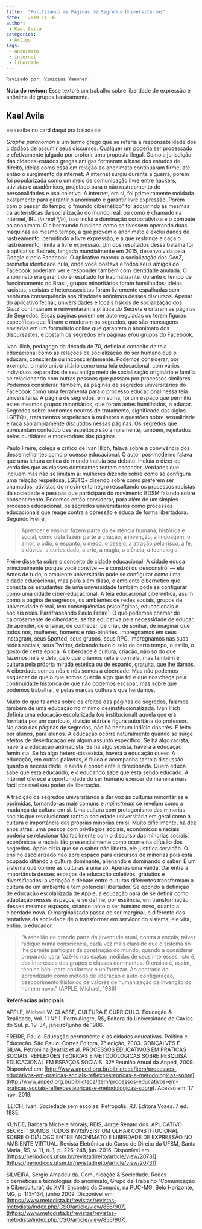 ```yaml
---
title:  "Politizando as Páginas de Segredos Universitários"
date:   2019-11-16
author:
 - Kael Avila
categories:
 - Artigo
tags:
 - anonimato
 - internet
 - liberdade
---
```


```
Revisado por: Vinicius Yaunner
```

**Nota do revisor:** Esse texto é um trabalho sobre liberdade de expressão e anônima de grupos basicamente.

## Kael Avila

===exibe no card daqui pra baixo===

*Graphé paranomon* é um termo grego que se referia à responsabilidade dos cidadãos de assumir seus discursos. Qualquer um poderia ser processado e efetivamente julgado por proferir uma proposta ilegal. Como a jurisdição das cidades-estados gregas antigas formaram a base dos estudos de direito, ideias como essa em relação ao anonimato continuaram firme, até então o surgimento da internet. A internet surgiu durante a guerra, porém foi popularizada como um meio de comunicação livre entre hackers, ativistas e acadêmicos, projetado para o não rastreamento de personalidades e uso coletivo. A internet, em si, foi primeiramente moldada exatamente para garantir o anonimato e garantir livre expressão. Porém com o passar do tempo, o “mundo cibernético” foi adquirindo as mesmas características da socialização do mundo real, ou como é chamado na internet, IRL (*in real life*), isso inclui a dominação corporativista e o combate ao anonimato. O cibermundo funciona como se tivessem operando duas máquinas ao mesmo tempo, a que provém o anonimato e exclui dados de rastreamento, permitindo a livre expressão, e a que restringe e caça o rastreamento, limita a livre expressão. Um dos resultados dessa batalha foi o aplicativo Secrets, lançado mundialmente em 2015, desenvolvida pela Google e pelo Facebook. O aplicativo marcou a socialização dos *GenZ*, prometia identidade nula, onde você postava e todos seus amigos do Facebook poderiam ver e responder também com identidade anulada. O anonimato era garantido e resultado foi traumatizante, durante o tempo de funcionamento no Brasil, grupos minoritários foram humilhados; ideias racistas, sexistas e heterossexistas foram livremente espalhadas sem nenhuma consequência aos ditadores anônimos desses discursos. Apesar do aplicativo fechar, universidades e locais físicos de socialização dos *GenZ* continuaram e reinventaram a prática do Secrets e criaram as páginas de Segredos. Essas páginas podem ser autorreguladas ou terem figuras específicas que filtram e moderam os segredos, que são mensagens enviadas em um formulário online que garantem o anonimato dos discursastes, e postam os segredos em páginas e/ou grupos do Facebook.

Ivan Illich, pedagogo da década de 70, definia o conceito de teia educacional como as relações de socialização do ser humano que o educam, consciente ou inconscientemente. Podemos considerar, por exemplo, o meio universitário como uma teia educacional, com vários indivíduos separados de seu antigo meio de socialização originário e família se relacionando com outras pessoas que passam por processos similares. Podemos considerar, também, as páginas de segredos universitários do Facebook como uma ferramenta para o processo educacional nessa teia universitária. A página de segredos, em suma, foi um espaço que permitiu estes mesmos grupos minoritários, que foram antes humilhados, a educar. Segredos sobre pronomes neutros de tratamento, significado das siglas LGBTQ+, tratamentos respeitosos à mulheres e questões sobre sexualidade e raça são amplamente discutidos nessas páginas. Os segredos que apresentam conteúdo desrespeitoso são amplamente, também, rejeitados pelos curtidores e moderadoes das páginas.

Paulo Freire, colega e crítico de Ivan Illich, falava sobre a convivência dos dessemelhantes como processo educacional. O autor pós-moderno falava que uma leitura crítica do mundo incluía seu debate. Incluía o dizer de verdades que as classes dominantes tentam esconder. Verdades que incluem mas não se limitam à: mulheres dizendo sobre como se configura uma relação respeitosa; LGBTQ+ dizendo sobre como preferem ser chamados; ativistas do movimento negro ressaltando os processos racistas da sociedade e pessoas que participam do movimento BDSM falando sobre consentimento. Podemos então considerar, para além de um simples processo educacional, os segredos universitários como processos educacionais que reage contra a opressão e educa de forma libertadora. Segundo Freire:

>Aprender e ensinar fazem parte da existência humana, histórica e social, como dela fazem parte a criação, a invenção, a linguagem, o amor, o ódio, o espanto, o medo, o desejo, a atração pelo risco, a fé, a dúvida, a curiosidade, a arte, a magia, a ciência, a tecnologia.

Freire disserta sobre o conceito de cidade educacional. A cidade educa principalmente porque você convive — e constrói ou desconstrói — ela. Antes de tudo, o ambiente universitário pode se configurar como uma cidade educacional, mas para além disso, o ambiente cibernético que conecta os estudantes de uma universidade também pode se configurar como uma cidade ciber-educacional. A teia educacional cibernética, assim como a página de segredos, os ambientes de redes sociais, grupos de universidade é real, tem consequências psicológicas, educacionais e sociais reais. Parafraseando Paulo Freire¹: O que podemos chamar de calorosamente de *ciber*dade, se faz educativa pela necessidade de educar, de apender, de ensinar, de conhecer, de criar, de sonhar, de imaginar que todos nós, mulheres, homens e não-bináries, impregnamos em seus Instagram, seus Spotted, seus grupos, seus RPG, impregnamos nas suas redes sociais, seus Twitter, deixando tudo o selo de certo tempo, o estilo, o gosto de certa época. A ciberdade é cultura, criação, não só do que fazemos nela e dela, pelo que criamos nela e com ela, mas também é cultura pela própria mirada estética ou de espanto, gratuita, que lhe damos. A ciberdade somos nós e nós somos a ciberdade. Mas não podemos esquecer de que o que somos guarda algo que foi e que nos chega pela continuidade histórica de que não podemos escapar, mas sobre que podemos trabalhar, e pelas marcas culturais que herdamos.

Muito do que falamos sobre os efeitos das páginas de segredos, falamos também de uma educação no mínimo desinstitucionalizada. Ivan Illich definia uma educação escolarizada (ou institucional) aquela que era formada por um currículo, divisão etária e figura autoritária do professor. No caso das páginas de segredos, não há nenhum indício dos três. É feito por alunos, para alunos. A educação ocorre naturalmente quando se surge efeitos de deseducação em algum assunto específico. Se há algo racista, haverá a educação antirracista. Se há algo sexista, haverá a educação feminista. Se há algo hetero-cissexista, haverá a educação queer. A educação, em outras palavras, é fluida e acompanha tanto a discussão quanto a necessidade, e ainda é consciente e direcionada. Quem educa sabe que está educando, e o educando sabe que está sendo educado. A internet oferece a oportunidade do ser humano exercer de maneira mais fácil possível seu poder de libertação.

A tradição de segredos universitários a dar voz às culturas minoritárias e oprimidas, tornando-as mais comuns e *mainstream* se revelam como a mudança da cultura em si. Uma cultura com protagonismo das minorias sociais que revolucionam tanto a sociedade universitária em geral como a cultura e importância das próprias minorias em si. Muito dificilmente, há dez anos atrás, uma pessoa com privilégios sociais, econômicos e raciais poderia se relacionar tão facilmente com o discurso das minorias sociais, econômicas e raciais tão presencialmente como ocorre na difusão dos segredos. Apple dizia que se o saber não liberta, ele justifica servidão. O ensino escolarizado não abre espaço para discursos de minorias pois está ocupado ditando a cultura dominante, alienando e dominando o saber. É um sistema que oprime as culturas à uma só. Apenas uma válida. Daí entra a importância desses espaços de educação coletivos, gratuitos e diversificados: a variação e debate entre culturas diferentes transformam a cultura de um ambiente e tem potencial libertador. Se opondo à definição de educação escolarizada de Apple, a educação para de se definir como adaptação nesses espaços, e se define, por essência, em transformação desses mesmos espaços, criando tanto o ser humano novo, quanto a ciberdade nova. O marginalizado passa de ser marginal, e diferente das tentativas da sociedade de o transformar em servidor do sistema, ele vira, enfim, o educador.

>“A rebelião de grande parte da juventude atual, contra a escola, talvez radique numa consciência, cada vez mais clara de que o sistema só lhe permite participar da construção do mundo, quando a considerar preparada para fazê-lo nas exatas medidas de seus interesses, isto é, dos interesses dos grupos e classes dominantes. O ensino é, assim, técnica hábil para conformar e uniformizar. Ao contrário do aprendizado como método de liberação e auto-configuração, descobrimento histórico de valores de humanização de invenção do homem novo.” (APPLE, Michael, 1986)

**Referências principais:**

APPLE, Michael W. CLASSE, CULTURA E CURRÍCULO. Educação & Realidade, Vol. 11 N° 1. Porto Alegre, RS, Editora da Universidade de Caxias do Sul. p. 19–34, janeiro/junho de 1986.

FREIRE, Paulo. Educação permanente e as cidades educativas. Política e Educação. São Paulo: Cortez Editora, 7ª edição, 2003.
GONÇALVES E SILVA, Petronilha Beatriz et al. PROCESSOS EDUCATIVOS EM
PRÁTICAS SOCIAIS: REFLEXÕES TEÓRICAS E METODOLÓGICAS SOBRE PESQUISA EDUCACIONAL EM ESPAÇOS SOCIAIS. 32ª Reunião Anual da Anped, 2009. Disponível em: [http://www.anped.org.br/biblioteca/item/processos-educativos-em-praticas-sociais-reflexoesteoricas-e-metodologicas-sobre](http://www.anped.org.br/biblioteca/item/processos-educativos-em-praticas-sociais-reflexoesteoricas-e-metodologicas-sobre). Acesso em: 17 nov. 2019.

ILLICH, Ivan. Sociedade sem escolas. Petrópolis, RJ. Editora Vozes. 7 ed. 1985.

KUNDE, Bárbara Michele Morais; REIS, Jorge Renato dos. APLICATIVO SECRET: SOMOS TODOS INVISÍVEIS? UM OLHAR CONSTITUCIONAL SOBRE O DIÁLOGO ENTRE ANONIMATO E LIBERDADE DE EXPRESSÃO NO AMBIENTE VIRTUAL. Revista Eletrônica do Curso de Direito da UFSM, Santa Maria, RS, v. 11, n. 1, p. 226–248, jun. 2016. Disponível em: [https://periodicos.ufsm.br/revistadireito/article/view/20731](https://periodicos.ufsm.br/revistadireito/article/view/20731).

SILVEIRA, Sérgio Amadeu da. Comunicação & Sociedade. Redes cibernéticas e tecnologias do anonimato, Grupo de Trabalho “Comunicação e Cibercultura”, do XVIII Encontro da Compós, na PUC-MG, Belo Horizonte, MG, p. 113–134, junho 2009. Disponível em: [https://www.metodista.br/revistas/revistas-metodista/index.php/CSO/article/view/856/907](https://www.metodista.br/revistas/revistas-metodista/index.php/CSO/article/view/856/907).